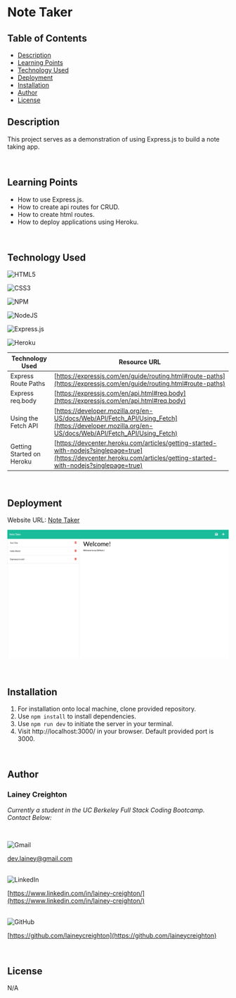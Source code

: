 # Note Taker

## Table of Contents
  - [Description](#description)
  - [Learning Points](#learning-points)
  - [Technology Used](#technology-used)
  - [Deployment](#deployment)
  - [Installation](#installation)
  - [Author](#author)
  - [License](#license)

## Description

This project serves as a demonstration of using Express.js to build a note taking app. 

<br>

## Learning Points

- How to use Express.js.
- How to create api routes for CRUD.
- How to create html routes.
- How to deploy applications using Heroku.

<br>

## Technology Used

![HTML5](https://img.shields.io/badge/html5-%23E34F26.svg?style=for-the-badge&logo=html5&logoColor=white)
<br>

![CSS3](https://img.shields.io/badge/css3-%231572B6.svg?style=for-the-badge&logo=css3&logoColor=white)
<br>

![NPM](https://img.shields.io/badge/NPM-%23CB3837.svg?style=for-the-badge&logo=npm&logoColor=white)
<br>

![NodeJS](https://img.shields.io/badge/node.js-6DA55F?style=for-the-badge&logo=node.js&logoColor=white)
<br>

![Express.js](https://img.shields.io/badge/express.js-%23404d59.svg?style=for-the-badge&logo=express&logoColor=%2361DAFB)
<br>

![Heroku](https://img.shields.io/badge/heroku-%23430098.svg?style=for-the-badge&logo=heroku&logoColor=white)
<br>

| Technology Used | Resource URL                                                      |
| --------------- | ----------------------------------------------------------------- |
| Express Route Paths | [https://expressjs.com/en/guide/routing.html#route-paths](https://expressjs.com/en/guide/routing.html#route-paths) |
| Express req.body | [https://expressjs.com/en/api.html#req.body](https://expressjs.com/en/api.html#req.body) |
| Using the Fetch API | [https://developer.mozilla.org/en-US/docs/Web/API/Fetch_API/Using_Fetch](https://developer.mozilla.org/en-US/docs/Web/API/Fetch_API/Using_Fetch) |
| Getting Started on Heroku | [https://devcenter.heroku.com/articles/getting-started-with-nodejs?singlepage=true](https://devcenter.heroku.com/articles/getting-started-with-nodejs?singlepage=true) |

<br>


## Deployment

Website URL: [Note Taker](https://note-taker-lc-f3a7a9f96b3c.herokuapp.com/)

![alt text](./public/assets/images/note-taker.png)

<br>


## Installation

1. For installation onto local machine, clone provided repository.
2. Use ``npm install`` to install dependencies.
3. Use ``npm run dev`` to initiate the server in your terminal.
4. Visit http://localhost:3000/ in your browser. Default provided port is 3000.

<br>

## Author

### Lainey Creighton

_Currently a student in the UC Berkeley Full Stack Coding Bootcamp. Contact Below:_

<br>

![Gmail](https://img.shields.io/badge/Gmail-D14836?style=for-the-badge&logo=gmail&logoColor=white)
<br>

[dev.lainey@gmail.com](dev.lainey@gmail.com)
<br>
<br>

![LinkedIn](https://img.shields.io/badge/linkedin-%230077B5.svg?style=for-the-badge&logo=linkedin&logoColor=white)
<br>

[https://www.linkedin.com/in/lainey-creighton/](https://www.linkedin.com/in/lainey-creighton/)
<br>
<br>

![GitHub](https://img.shields.io/badge/github-%23121011.svg?style=for-the-badge&logo=github&logoColor=white)
<br>

[https://github.com/laineycreighton](https://github.com/laineycreighton)

<br>

## License

N/A